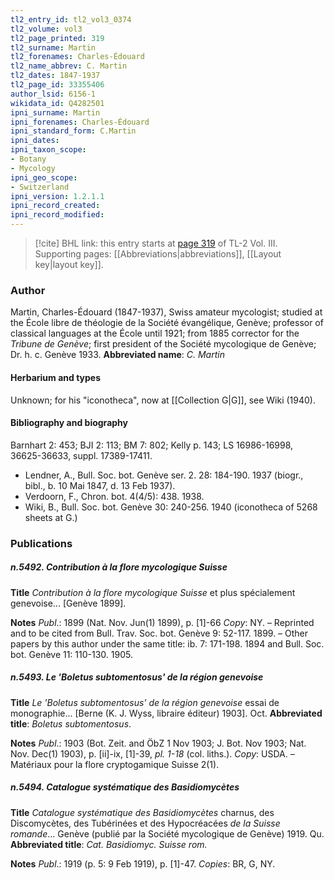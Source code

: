 ```yaml
---
tl2_entry_id: tl2_vol3_0374
tl2_volume: vol3
tl2_page_printed: 319
tl2_surname: Martin
tl2_forenames: Charles-Édouard
tl2_name_abbrev: C. Martin
tl2_dates: 1847-1937
tl2_page_id: 33355406
author_lsid: 6156-1
wikidata_id: Q4282501
ipni_surname: Martin
ipni_forenames: Charles-Édouard
ipni_standard_form: C.Martin
ipni_dates: 
ipni_taxon_scope: 
- Botany
- Mycology
ipni_geo_scope: 
- Switzerland
ipni_version: 1.2.1.1
ipni_record_created: 
ipni_record_modified:
---
```



> [!cite] BHL link: this entry starts at [page 319](https://www.biodiversitylibrary.org/page/33355406) of TL-2 Vol. III.
> Supporting pages: [[Abbreviations|abbreviations]], [[Layout key|layout key]].

### Author

Martin, Charles-Édouard (1847-1937), Swiss amateur mycologist; studied at the École libre de théologie de la Société évangélique, Genève; professor of classical languages at the École until 1921; from 1885 corrector for the *Tribune de Genève*; first president of the Société mycologique de Genève; Dr. h. c. Genève 1933. 
**Abbreviated name**: *C. Martin*

#### Herbarium and types

Unknown; for his "iconotheca", now at [[Collection G|G]], see Wiki (1940).

#### Bibliography and biography

Barnhart 2: 453; BJI 2: 113; BM 7: 802; Kelly p. 143; LS 16986-16998, 36625-36633, suppl. 17389-17411.
- Lendner, A., Bull. Soc. bot. Genève ser. 2. 28: 184-190. 1937 (biogr., bibl., b. 10 Mai 1847, d. 13 Feb 1937).
- Verdoorn, F., Chron. bot. 4(4/5): 438. 1938.
- Wiki, B., Bull. Soc. bot. Genève 30: 240-256. 1940 (iconotheca of 5268 sheets at G.)

### Publications

##### n.5492. Contribution à la flore mycologique Suisse

**Title**
*Contribution à la flore mycologique Suisse* et plus spécialement genevoise... \[Genève 1899\].

**Notes**
*Publ*.: 1899 (Nat. Nov. Jun(1) 1899), p. \[1\]-66 *Copy*: NY. – Reprinted and to be cited from Bull. Trav. Soc. bot. Genève 9: 52-117. 1899. – Other papers by this author under the same title: ib. 7: 171-198. 1894 and Bull. Soc. bot. Genève 11: 110-130. 1905.

##### n.5493. Le 'Boletus subtomentosus' de la région genevoise

**Title**
*Le 'Boletus subtomentosus' de la région genevoise* essai de monographie... \[Berne (K. J. Wyss, libraire éditeur) 1903\]. Oct.
**Abbreviated title**: *Boletus subtomentosus*.

**Notes**
*Publ*.: 1903 (Bot. Zeit. and ÖbZ 1 Nov 1903; J. Bot. Nov 1903; Nat. Nov. Dec(1) 1903), p. \[ii\]-ix, \[1\]-39, *pl. 1-18* (col. liths.). *Copy*: USDA. – Matériaux pour la flore cryptogamique Suisse 2(1).

##### n.5494. Catalogue systématique des Basidiomycètes

**Title**
*Catalogue systématique des Basidiomycètes* charnus, des Discomycètes, des Tubérinées et des Hypocréacées *de la Suisse romande*... Genève (publié par la Société mycologique de Genève) 1919. Qu.
**Abbreviated title**: *Cat. Basidiomyc. Suisse rom.*

**Notes**
*Publ*.: 1919 (p. 5: 9 Feb 1919), p. \[1\]-47. *Copies*: BR, G, NY.

